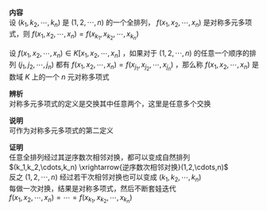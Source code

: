 **内容**  
设 $(k_1,k_2,\cdots,k_n)$ 是 $(1,2,\cdots,n)$ 的一个全排列， $f(x_1,x_2,\cdots,x_n)$ 是对称多元多项式，则 $f(x_1,x_2,\cdots,x_n)=f(x_{k_1},x_{k_2},\cdots,x_{k_n})$  
  
设 $f(x_1,x_2,\cdots,x_n)\in K[x_1,x_2,\cdots,x_n]$ ，如果对于 $(1,2,\cdots,n)$ 的任意一个顺序的排列 $(j_1,j_2,\cdots,j_n)$ 都有 $f(x_1,x_2,\cdots,x_n)=f(x_{j_1},x_{j_2},\cdots,x_{j_n})$ ，那么称 $f(x_1,x_2,\cdots,x_n)$ 是数域 $K$ 上的一个 $n$ 元对称多项式  
  
**辨析**  
对称多元多项式的定义是交换其中任意两个，这里是任意多个交换  
  
**说明**  
可作为对称多元多项式的第二定义  
  
**证明**  
任意全排列经过其逆序数次相邻对换，都可以变成自然排列  
 $(k_1,k_2,\cdots,k_n)  
\xrightarrow{逆序数次相邻对换}(1,2,\cdots,n)$  
反之 $(1,2,\cdots,n)$ 经过若干次相邻对换也可以变成 $(k_1,k_2,\cdots,k_n)$  
每做一次对换，结果是对称多项式，然后不断套娃迭代  
 $f(x_1,x_2,\cdots,x_n)=\cdots=f(x_{k_1},x_{k_2},\cdots,x_{k_n})$  
